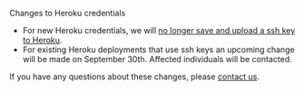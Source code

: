 Changes to Heroku credentials

* For new Heroku credentials, we will [no longer save and upload a ssh key to Heroku](https://docs.snap-ci.com/deployments/heroku-deployments/).
* For existing Heroku deployments that use ssh keys an upcoming change will be made on September 30th. Affected individuals will be contacted.

If you have any questions about these changes, please [contact us](https://snap-ci.com/contact-us).
